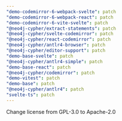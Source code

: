 ```yaml
---
"demo-codemirror-6-webpack-svelte": patch
"demo-codemirror-6-webpack-react": patch
"demo-codemirror-6-vite-svelte": patch
"@neo4j-cypher/extract-statements": patch
"@neo4j-cypher/svelte-codemirror": patch
"@neo4j-cypher/react-codemirror": patch
"@neo4j-cypher/antlr4-browser": patch
"@neo4j-cypher/editor-support": patch
"demo-base-svelte": patch
"@neo4j-cypher/antlr4-simple": patch
"demo-base-react": patch
"@neo4j-cypher/codemirror": patch
"demo-vitest": patch
"demo-base": patch
"@neo4j-cypher/antlr4": patch
"svelte-ts": patch
---
```


Change license from GPL-3.0 to Apache-2.0
